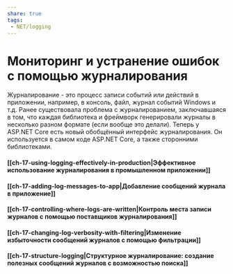 ```yaml
---
share: true
tags:
 - NET/logging
---
```

# Мониторинг и устранение ошибок с помощью журналирования
Журналирование - это процесс записи событий или действий в приложении, например, в консоль, файл, журнал событий Windows и т.д.
Ранее существовала проблема с журналированием, заключавшаяся в том, что каждая библиотека и фреймворк генерировали журналы в несколько разном формате (если вообще это делали).
Теперь у ASP.NET Core есть новый обобщённый интерфейс журналирования. Он используется в самом коде ASP.NET Core, а также сторонними библиотеками.
#### [[ch-17-using-logging-effectively-in-production|Эффективное использование журналирования в промышленном приложении]]
#### [[ch-17-adding-log-messages-to-app|Добавление сообщений журнала в приложение]]
#### [[ch-17-controlling-where-logs-are-written|Контроль места записи журналов с помощью поставщиков журналирования]]
#### [[ch-17-changing-log-verbosity-with-filtering|Изменение избыточности сообщений журналов с помощью фильтрации]]
#### [[ch-17-structure-logging|Структурное журналирование: создание полезных сообщений журналов с возможностью поиска]]